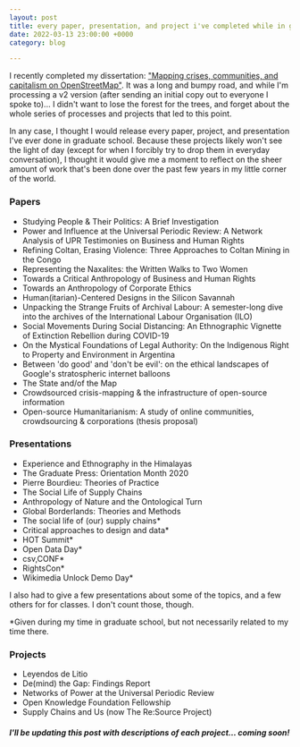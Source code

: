 ```yaml
---
layout: post
title: every paper, presentation, and project i've completed while in grad school
date: 2022-03-13 23:00:00 +0000
category: blog

---
```

I recently completed my dissertation: ["Mapping crises, communities, and capitalism on OpenStreetMap"](https://twitter.com/aleesteele/status/1486295668465483781). It was a long and bumpy road, and while I'm processing a v2 version (after sending an initial copy out to everyone I spoke to)... I didn't want to lose the forest for the trees, and forget about the whole series of processes and projects that led to this point.

In any case, I thought I would release every paper, project, and presentation I've ever done in graduate school. Because these projects likely won't see the light of day (except for when I forcibly try to drop them in everyday conversation), I thought it would give me a moment to reflect on the sheer amount of work that's been done over the past few years in my little corner of the world.

### Papers

* Studying People & Their Politics: A Brief Investigation
* Power and Influence at the Universal Periodic Review: A Network Analysis of UPR Testimonies on Business and Human Rights
* Refining Coltan, Erasing Violence: Three Approaches to Coltan Mining in the Congo
* Representing the Naxalites: the Written Walks to Two Women
* Towards a Critical Anthropology of Business and Human Rights
* Towards an Anthropology of Corporate  Ethics
* Human(itarian)-Centered Designs in the Silicon Savannah
* Unpacking the Strange Fruits of Archival Labour: A semester-long dive into the archives of the International Labour Organisation (ILO)
* Social Movements During Social Distancing: An Ethnographic Vignette of Extinction Rebellion during COVID-19
* On the Mystical Foundations of Legal Authority: On the Indigenous Right to Property and Environment in Argentina
* Between 'do good' and 'don't be evil': on the ethical landscapes of Google's stratospheric internet balloons
* The State and/of the Map
* Crowdsourced crisis-mapping & the infrastructure of open-source information
* Open-source Humanitarianism: A study of online communities, crowdsourcing & corporations (thesis proposal)

### Presentations

* Experience and Ethnography in the Himalayas
* The Graduate Press: Orientation Month 2020
* Pierre Bourdieu: Theories of Practice
* The Social Life of Supply Chains
* Anthropology of Nature and the Ontological Turn
* Global Borderlands: Theories and Methods
* The social life of (our) supply chains*
* Critical approaches to design and data*
* HOT Summit*
* Open Data Day*
* csv,CONF*
* RightsCon*
* Wikimedia Unlock Demo Day*

I also had to give a few presentations about some of the topics, and a few others for for classes. I don't count those, though.

\*Given during my time in graduate school, but not necessarily related to my time there.

### Projects

* Leyendos de Litio
* De(mind) the Gap: Findings Report
* Networks of Power at the Universal Periodic Review
* Open Knowledge Foundation Fellowship
* Supply Chains and Us (now The Re:Source Project)

##### I'll be updating this post with descriptions of each project... coming soon!